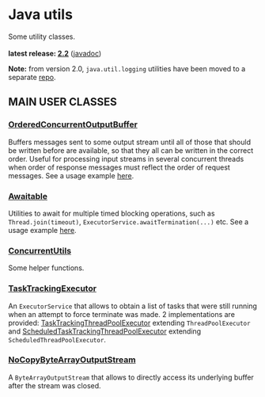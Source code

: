 # Java utils

Some utility classes.<br/>
<br/>
**latest release: [2.2](https://search.maven.org/artifact/pl.morgwai.base/java-utils/2.2/jar)**
([javadoc](https://javadoc.io/doc/pl.morgwai.base/java-utils/2.2))

**Note:** from version 2.0, `java.util.logging` utilities have been moved to a separate [repo](https://github.com/morgwai/jul-utils).

## MAIN USER CLASSES

### [OrderedConcurrentOutputBuffer](src/main/java/pl/morgwai/base/util/concurrent/OrderedConcurrentOutputBuffer.java)
Buffers messages sent to some output stream until all of those that should be written before are available, so that they all can be written in the correct order. Useful for processing input streams in several concurrent threads when order of response messages must reflect the order of request messages. See a usage example [here](https://github.com/morgwai/grpc-utils/blob/v3.1/src/main/java/pl/morgwai/base/grpc/utils/OrderedConcurrentInboundObserver.java).

### [Awaitable](src/main/java/pl/morgwai/base/util/concurrent/Awaitable.java)
Utilities to await for multiple timed blocking operations, such as `Thread.join(timeout)`, `ExecutorService.awaitTermination(...)` etc. See a usage example [here](https://github.com/morgwai/grpc-utils/blob/v3.1/sample/src/main/java/pl/morgwai/samples/grpc/utils/SqueezedServer.java#L502).

### [ConcurrentUtils](src/main/java/pl/morgwai/base/util/concurrent/ConcurrentUtils.java)
Some helper functions.

### [TaskTrackingExecutor](src/main/java/pl/morgwai/base/util/concurrent/TaskTrackingExecutor.java)
An `ExecutorService` that allows to obtain a list of tasks that were still running when an attempt to force terminate was made. 2 implementations are provided: [TaskTrackingThreadPoolExecutor](src/main/java/pl/morgwai/base/util/concurrent/TaskTrackingThreadPoolExecutor.java) extending `ThreadPoolExecutor` and [ScheduledTaskTrackingThreadPoolExecutor](src/main/java/pl/morgwai/base/util/concurrent/ScheduledTaskTrackingThreadPoolExecutor.java) extending `ScheduledThreadPoolExecutor`.

### [NoCopyByteArrayOutputStream](src/main/java/pl/morgwai/base/util/io/NoCopyByteArrayOutputStream.java)
A `ByteArrayOutputStream` that allows to directly access its underlying buffer after the stream was closed.

